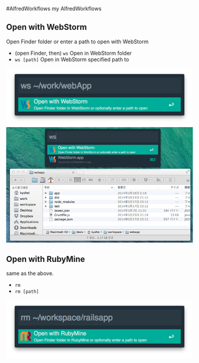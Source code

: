 #AlfredWorkflows
my AlfredWorkflows

## Open with WebStorm

Open Finder folder or enter a path to open with WebStorm

* (open Finder, then) `ws` Open in WebStorm folder
* `ws [path]` Open in WebStorm specified path to  

![ws1](https://raw.githubusercontent.com/kyohei8/AlfredWorkflows/master/photo/ws_path.png)
![ws2](https://raw.githubusercontent.com/kyohei8/AlfredWorkflows/master/photo/ws_finder.png)

## Open with RubyMine

same as the above.

* `rm`
* `rm [path]`

![ws1](https://raw.githubusercontent.com/kyohei8/AlfredWorkflows/master/photo/rm_path.png)
